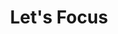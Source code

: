 ---
layout: "~/layouts/project.astro"
title : "Let's Focus"
about : "โปรเจคนี้เกิดจากผมรู้สึกว่าสิ่งแวดล้อมต่างๆคอยรบกวนสมาธิขณะทำงาน จึงได้ทำเป็นเว็บแอปพลิเคชั่นที่ใช้เทคนิค Pomodoro ในการแบ่งเวลาทำงานและเวลาพักทำให้เราจะทำงานอย่างมีประสิทธิภาพเพิ่มมากขึ้น เพราะมีการแบ่งสัดส่วนเวลาที่ชัดเจน"
features : [
  "จับเวลาแบบนับถอยหลังหรือนับไปข้างหน้าตามที่ต้องการ",
  "สามารถแตะที่ช่วงเพื่อเปลี่ยนช่วงได้",
  "มีการจัดอันดับเมื่อสมัครสมาชิก",
  "ได้รับรางวัลเมื่อทำภารกิจสำเร็จ",
  "เพิ่มรายการต่างๆที่จะทำได้ (To-do List)",
  "กราฟแสดงเวลาทั้งหมดที่โฟกัสในแต่ละวัน"
]
stacks : [
  "reactjs",
  "firebase"
]
preview : "https://letsfocus.web.app/"
repositories : ["https://github.com/SornchaiTheDev/letsfocus"]
---